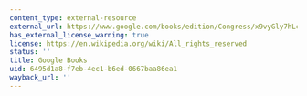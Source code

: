 ```yaml
---
content_type: external-resource
external_url: https://www.google.com/books/edition/Congress/x9vyGly7hLcC?hl=en&gbpv=1
has_external_license_warning: true
license: https://en.wikipedia.org/wiki/All_rights_reserved
status: ''
title: Google Books
uid: 6495d1a8-f7eb-4ec1-b6ed-0667baa86ea1
wayback_url: ''
---
```

